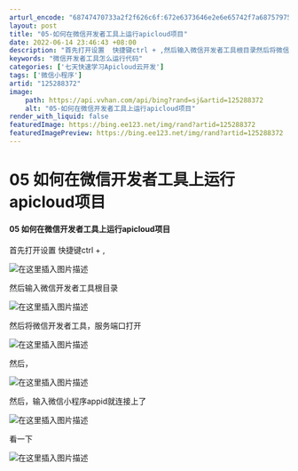 ```yaml
---
arturl_encode: "68747470733a2f2f626c6f:672e6373646e2e6e65742f7a68757975616e3132333435362f:61727469636c652f64657461696c732f313235323838333732"
layout: post
title: "05-如何在微信开发者工具上运行apicloud项目"
date: 2022-06-14 23:46:43 +08:00
description: "首先打开设置  快捷键ctrl + ,然后输入微信开发者工具根目录然后将微信开发者工具，服务端口打开"
keywords: "微信开发者工具怎么运行代码"
categories: ['七天快速学习Apicloud云开发']
tags: ['微信小程序']
artid: "125288372"
image:
    path: https://api.vvhan.com/api/bing?rand=sj&artid=125288372
    alt: "05-如何在微信开发者工具上运行apicloud项目"
render_with_liquid: false
featuredImage: https://bing.ee123.net/img/rand?artid=125288372
featuredImagePreview: https://bing.ee123.net/img/rand?artid=125288372
---
```


# 05 如何在微信开发者工具上运行apicloud项目

#### 05 如何在微信开发者工具上运行apicloud项目

首先打开设置 快捷键ctrl + ,
  
![在这里插入图片描述](https://i-blog.csdnimg.cn/blog_migrate/f191edf710b50a9b4396f2eb6b081f7a.png)
  
然后输入微信开发者工具根目录
  
![在这里插入图片描述](https://i-blog.csdnimg.cn/blog_migrate/88e9379aa189111782346606a233b67c.png)
  
然后将微信开发者工具，服务端口打开
  
![在这里插入图片描述](https://i-blog.csdnimg.cn/blog_migrate/586d2d47e2e41e703c7f1f62c98883dd.png)
  
然后，
  
![在这里插入图片描述](https://i-blog.csdnimg.cn/blog_migrate/ea374718125a3c45ff0d961831b185e0.png)
  
然后，输入微信小程序appid就连接上了

![在这里插入图片描述](https://i-blog.csdnimg.cn/blog_migrate/397a9c4f17144f0a434e446b64f27dce.png)

看一下
  
![在这里插入图片描述](https://i-blog.csdnimg.cn/blog_migrate/746e333a848b5d53dfaf08bacf0c4134.png)